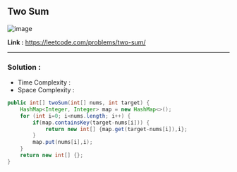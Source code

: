 ## Two Sum

![image](https://user-images.githubusercontent.com/23376002/225664646-5f028275-0051-4b8f-9d66-53b378341ac3.png)

**Link :** https://leetcode.com/problems/two-sum/

------------------------------------------------------------------------------------------------------------------------------------------------------


### Solution : 

- Time Complexity : 
- Space Complexity : 


```java
public int[] twoSum(int[] nums, int target) {
    HashMap<Integer, Integer> map = new HashMap<>();
    for (int i=0; i<nums.length; i++) {
        if(map.containsKey(target-nums[i])) {
            return new int[] {map.get(target-nums[i]),i};
        }
        map.put(nums[i],i);
    }
    return new int[] {};
}

```




